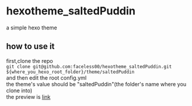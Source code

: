 # hexotheme_saltedPuddin
a simple hexo theme

## how to use it
first,clone the repo  
`git clone git@github.com:faceless00/hexotheme_saltedPuddin.git ${where_you_hexo_root_folder}/theme/saltedPuddin`  
and then edit the root config.yml  
the theme's value should be "saltedPuddin"(the folder's name where you clone into)  
the preview is [link](https://faceless00.github.io)
